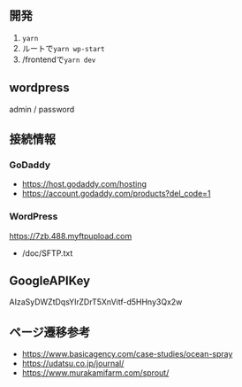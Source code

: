 ## 開発
1. `yarn`
1. ルートで`yarn wp-start`
1. /frontendで`yarn dev`

## wordpress
admin / password

## 接続情報

### GoDaddy
- https://host.godaddy.com/hosting
- https://account.godaddy.com/products?del_code=1

### WordPress
https://7zb.488.myftpupload.com
- /doc/SFTP.txt

## GoogleAPIKey
AIzaSyDWZtDqsYIrZDrT5XnVitf-d5HHny3Qx2w

## ページ遷移参考
- https://www.basicagency.com/case-studies/ocean-spray
- https://udatsu.co.jp/journal/
- https://www.murakamifarm.com/sprout/
